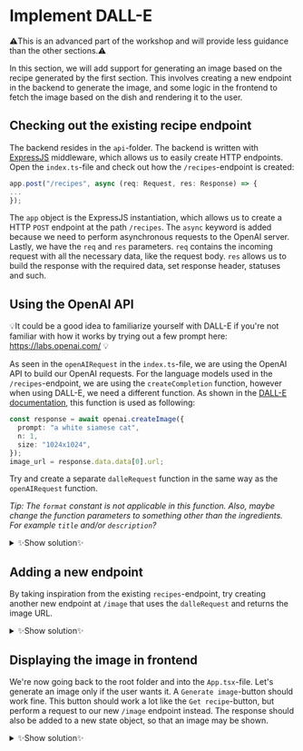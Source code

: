 # Implement DALL-E 
⚠️This is an advanced part of the workshop and will provide less guidance than the other sections.⚠️

In this section, we will add support for generating an image based on the recipe generated by the first section. This involves creating a new endpoint in the backend to generate the image, and some logic in the frontend to fetch the image based on the dish and rendering it to the user.

## Checking out the existing recipe endpoint
The backend resides in the `api`-folder. The backend is written with [ExpressJS](https://expressjs.com/) middleware, which allows us to easily create HTTP endpoints. Open the `index.ts`-file and check out how the `/recipes`-endpoint is created:

```ts
app.post("/recipes", async (req: Request, res: Response) => {
...
});
```

The `app` object is the ExpressJS instantiation, which allows us to create a HTTP `POST` endpoint at the path `/recipes`. The `async` keyword is added because we need to perform asynchronous requests to the OpenAI server. Lastly, we have the `req` and `res` parameters. `req` contains the incoming request with all the necessary data, like the request body. `res` allows us to build the response with the required data, set response header, statuses and such. 

## Using the OpenAI API
💡It could be a good idea to familiarize yourself with DALL-E if you're not familiar with how it works by trying out a few prompt here: https://labs.openai.com/ 💡

As seen in the `openAIRequest` in the `index.ts`-file, we are using the OpenAI API to build our OpenAI requests. For the language models used in the `/recipes`-endpoint, we are using the `createCompletion` function, however when using DALL-E, we need a different function. As shown in the [DALL-E documentation](https://platform.openai.com/docs/guides/images/usage?lang=node.js), this function is used as following: 

```ts
const response = await openai.createImage({
  prompt: "a white siamese cat",
  n: 1,
  size: "1024x1024",
});
image_url = response.data.data[0].url;
```

Try and create a separate `dalleRequest` function in the same way as the `openAIRequest` function. 

_Tip: The `format` constant is not applicable in this function. Also, maybe change the function parameters to something other than the ingredients. For example `title` and/or `description`?_

<details>
<summary>✨Show solution✨</summary>

```ts
const dalleRequest = (dish: string) => {
  return openai.createImage({
    prompt: `Create a hyperrealistic image in the style of a menu image at a fancy restaurant of the following dish: ${dish}"`,
    n: 1,
    size: "512x512",
  });
};
```
</details>

## Adding a new endpoint
By taking inspiration from the existing `recipes`-endpoint, try creating another new endpoint at `/image` that uses the `dalleRequest` and returns the image URL.

<details>
<summary>✨Show solution✨</summary>
The solution contains a little bit of error handling, but this is not required.

```ts
app.post("/image", async (req: Request, res: Response) => {
  console.info("Received image request with request body: ", req.body);
  const dish: string = req.body.title;

  if (!dish) {
    const error = {
      message: "No ingredients provided, aborting Dall-E request",
    };
    console.error(error.message);
    res.status(400).send(error);
    return;
  }

  try {
    const response = await dalleRequest(dish);

    if (!response) return res.send("No response from OpenAI");
    if (!response.data) return res.send("No data from OpenAI");

    const image = response.data.data[0];

    res.send(image);
  } catch (error) {
    res.send("OpenAI servers are busy, please try again");
  }
});
```
</details>

## Displaying the image in frontend
We're now going back to the root folder and into the `App.tsx`-file. Let's generate an image only if the user wants it. A `Generate image`-button should work fine. This button should work a lot like the `Get recipe`-button, but perform a request to our new `/image` endpoint instead. The response should also be added to a new state object, so that an image may be shown.

<details>
<summary>✨Show solution✨</summary>

Fetching logic:
```ts
    const [imageUrl, setImageUrl] = useState<string>("");
    const generateImage = async () => {
        const requestBody = JSON.stringify({dish: recipe.title});
        await fetch("http://localhost:8000/image", {
          method: "POST",
          headers: {
            "Content-Type": "application/json",
          },
          body: requestBody,
        })
          .then((response) => response.json())
          .then((data) => setImageUrl(data.url));
      }
```

Button and image:
```jsx
<Button onClick={() => generateImage()}>Generate image</Button>
{imageUrl && <img src={imageUrl}/>}
```
</details>
